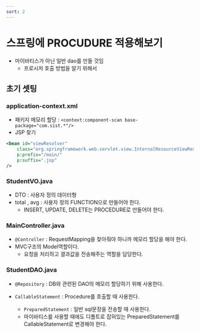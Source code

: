 ```yaml
---
sort: 2
---
```


# 스프링에 PROCUDURE 적용해보기

- 마이바티스가 아닌 일반 dao를 만들 것임
  - 프로시저 호출 방법을 알기 위해서
  
## 초기 셋팅

### application-context.xml

- 패키지 메모리 할당 : `<context:component-scan base-package="com.sist.*"/>`
- JSP 찾기

```XML
<bean id="viewResolver" 
	class="org.springframework.web.servlet.view.InternalResourceViewResolver"
	p:prefix="/main/"
	p:suffix=".jsp"
/>
```



### StudentVO.java
- DTO : 사용자 정의 데이터형 
- total , avg : 사용자 정의 FUNCTION으로 만들어야 한다.
  - INSERT, UPDATE, DELETE는 PROCEDURE로 만들어야 한다.


### MainController.java

- `@Controller` : RequestMapping을 찾아줘야 하니까 메모리 할당을 해야 한다. 
- MVC구조의 Model역할이다. 
  - 요청을 처리하고 결과값을 전송해주는 역할을 담당한다.
  
### StudentDAO.java
- `@Repository` : DB와 관련된 DAO의 메모리 할당하기 위해 사용한다.

- `CallableStatement` : Procedure를 호출할 때 사용한다.
  - `PreparedStatement` : 일반 sql문장을 전송할 때 사용한다.
  - 마이바티스를 사용할 때에도 디폴트로 잡혀있는 PreparedStatement를 CallableStatement로 변경해야 한다.
